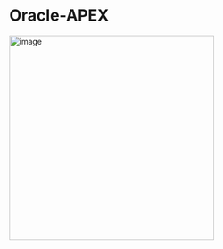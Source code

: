 # Oracle-APEX

<img width="367" alt="image" src="https://github.com/user-attachments/assets/da57336b-3854-47f3-9a25-b3781aed7b5a" />
